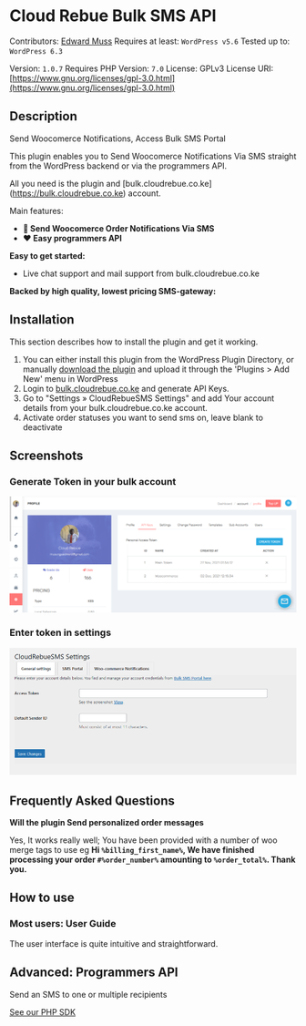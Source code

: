 # Cloud Rebue Bulk SMS API

Contributors: [Edward Muss](https://github.com/edwardmuss)
Requires at least: `WordPress v5.6`
Tested up to: `WordPress 6.3`

Version: `1.0.7`
Requires PHP Version: `7.0`
License: GPLv3
License URI: [https://www.gnu.org/licenses/gpl-3.0.html](https://www.gnu.org/licenses/gpl-3.0.html)

## Description

Send Woocomerce Notifications, Access Bulk SMS Portal

This plugin enables you to Send Woocomerce Notifications Via SMS straight from the WordPress backend or via the programmers API.

All you need is the plugin and [bulk.cloudrebue.co.ke] (https://bulk.cloudrebue.co.ke) account.

Main features:

- **📱 Send Woocomerce Order Notifications Via SMS**
- **❤️ Easy programmers API**

**Easy to get started:**

- Live chat support and mail support from bulk.cloudrebue.co.ke

**Backed by high quality, lowest pricing SMS-gateway:**

## Installation

This section describes how to install the plugin and get it working.

1. You can either install this plugin from the WordPress Plugin Directory,
   or manually [download the plugin](https://github.com/cloudrebue/cloudrebue_wordpress/releases) and upload it through the 'Plugins > Add New' menu in WordPress
2. Login to [bulk.cloudrebue.co.ke](https://bulk.cloudrebue.co.ke) and generate API Keys.
3. Go to "Settings » CloudRebueSMS Settings" and add Your account details from your bulk.cloudrebue.co.ke account.
4. Activate order statuses you want to send sms on, leave blank to deactivate

## Screenshots

### Generate Token in your bulk account

![Token](https://github.com/cloudrebue/cloudrebue_wordpress/blob/master/Screenshot_1.png)

### Enter token in settings

![Token](https://github.com/cloudrebue/cloudrebue_wordpress/blob/master/Screenshot_2.png)

## Frequently Asked Questions

**Will the plugin Send personalized order messages**

Yes, It works really well; You have been provided with a number of woo merge tags to use eg
**Hi `%billing_first_name%`,
We have finished processing your order `#%order_number%` amounting to `%order_total%`. Thank you.**

## How to use

### Most users: User Guide

The user interface is quite intuitive and straightforward.

## Advanced: Programmers API

Send an SMS to one or multiple recipients

[See our PHP SDK](https://github.com/cloudrebue/PHP-BULK-SDK)

